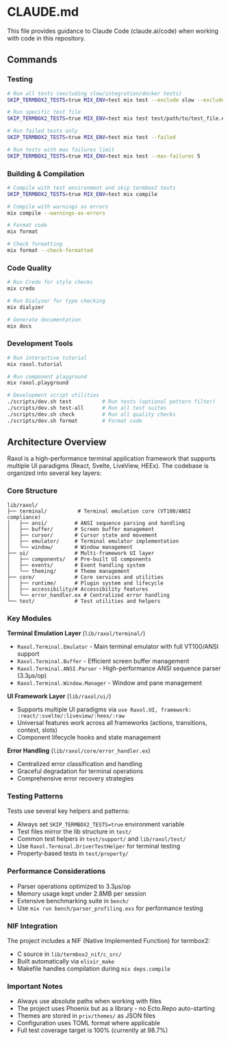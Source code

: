 # CLAUDE.md

This file provides guidance to Claude Code (claude.ai/code) when working with code in this repository.

## Commands

### Testing
```bash
# Run all tests (excluding slow/integration/docker tests)
SKIP_TERMBOX2_TESTS=true MIX_ENV=test mix test --exclude slow --exclude integration --exclude docker

# Run specific test file
SKIP_TERMBOX2_TESTS=true MIX_ENV=test mix test test/path/to/test_file.exs

# Run failed tests only
SKIP_TERMBOX2_TESTS=true MIX_ENV=test mix test --failed

# Run tests with max failures limit
SKIP_TERMBOX2_TESTS=true MIX_ENV=test mix test --max-failures 5
```

### Building & Compilation
```bash
# Compile with test environment and skip termbox2 tests
SKIP_TERMBOX2_TESTS=true MIX_ENV=test mix compile

# Compile with warnings as errors
mix compile --warnings-as-errors

# Format code
mix format

# Check formatting
mix format --check-formatted
```

### Code Quality
```bash
# Run Credo for style checks
mix credo

# Run Dialyzer for type checking  
mix dialyzer

# Generate documentation
mix docs
```

### Development Tools
```bash
# Run interactive tutorial
mix raxol.tutorial

# Run component playground
mix raxol.playground

# Development script utilities
./scripts/dev.sh test          # Run tests (optional pattern filter)
./scripts/dev.sh test-all      # Run all test suites
./scripts/dev.sh check         # Run all quality checks
./scripts/dev.sh format        # Format code
```

## Architecture Overview

Raxol is a high-performance terminal application framework that supports multiple UI paradigms (React, Svelte, LiveView, HEEx). The codebase is organized into several key layers:

### Core Structure
```
lib/raxol/
├── terminal/          # Terminal emulation core (VT100/ANSI compliance)
│   ├── ansi/         # ANSI sequence parsing and handling
│   ├── buffer/       # Screen buffer management
│   ├── cursor/       # Cursor state and movement
│   ├── emulator/     # Terminal emulator implementation
│   └── window/       # Window management
├── ui/               # Multi-framework UI layer
│   ├── components/   # Pre-built UI components
│   ├── events/       # Event handling system
│   └── theming/      # Theme management
├── core/             # Core services and utilities
│   ├── runtime/      # Plugin system and lifecycle
│   ├── accessibility/# Accessibility features
│   └── error_handler.ex # Centralized error handling
└── test/             # Test utilities and helpers
```

### Key Modules

**Terminal Emulation Layer** (`lib/raxol/terminal/`)
- `Raxol.Terminal.Emulator` - Main terminal emulator with full VT100/ANSI support
- `Raxol.Terminal.Buffer` - Efficient screen buffer management
- `Raxol.Terminal.ANSI.Parser` - High-performance ANSI sequence parser (3.3μs/op)
- `Raxol.Terminal.Window.Manager` - Window and pane management

**UI Framework Layer** (`lib/raxol/ui/`)
- Supports multiple UI paradigms via `use Raxol.UI, framework: :react/:svelte/:liveview/:heex/:raw`
- Universal features work across all frameworks (actions, transitions, context, slots)
- Component lifecycle hooks and state management

**Error Handling** (`lib/raxol/core/error_handler.ex`)
- Centralized error classification and handling
- Graceful degradation for terminal operations
- Comprehensive error recovery strategies

### Testing Patterns

Tests use several key helpers and patterns:
- Always set `SKIP_TERMBOX2_TESTS=true` environment variable
- Test files mirror the lib structure in `test/`
- Common test helpers in `test/support/` and `lib/raxol/test/`
- Use `Raxol.Terminal.DriverTestHelper` for terminal testing
- Property-based tests in `test/property/`

### Performance Considerations

- Parser operations optimized to 3.3μs/op
- Memory usage kept under 2.8MB per session  
- Extensive benchmarking suite in `bench/`
- Use `mix run bench/parser_profiling.exs` for performance testing

### NIF Integration

The project includes a NIF (Native Implemented Function) for termbox2:
- C source in `lib/termbox2_nif/c_src/`
- Built automatically via `elixir_make` 
- Makefile handles compilation during `mix deps.compile`

### Important Notes

- Always use absolute paths when working with files
- The project uses Phoenix but as a library - no Ecto.Repo auto-starting
- Themes are stored in `priv/themes/` as JSON files
- Configuration uses TOML format where applicable
- Full test coverage target is 100% (currently at 98.7%)